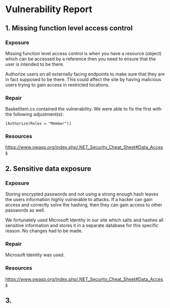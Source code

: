 # Vulnerability Report
## 1. Missing function level access control
### Exposure
Missing function level access control is when you have a resource (object) which can be accessed by a reference then you need to ensure that the user is intended to be there.</p>

Authorize users on all externally facing endpoints to make sure that they are in fact supposed to be there.  This could affect the site by having malicious users trying to gain access in restricted locations.


### Repair
BasketItem.cs contained the vulnerability. We were able to fix the first with the following adjustment(s):



	[Authorize(Roles = "Member")]

### Resources
https://www.owasp.org/index.php/.NET_Security_Cheat_Sheet#Data_Access

## 2.  Sensitive data exposure
### Exposure
Storing encrypted passwords and not using a strong enough hash leaves the users information highly vulnerable to attacks.  If a hacker can gain access and correctly solve the hashing, then they can gain access to other passwords as well.

We fortunately used Microsoft Identity in our site which salts and hashes all sensitive information and stores it in a separate database for this specific reason.  No changes had to be made.

### Repair
Microsoft Identity was used.

### Resources
https://www.owasp.org/index.php/.NET_Security_Cheat_Sheet#Data_Access

## 3. 
